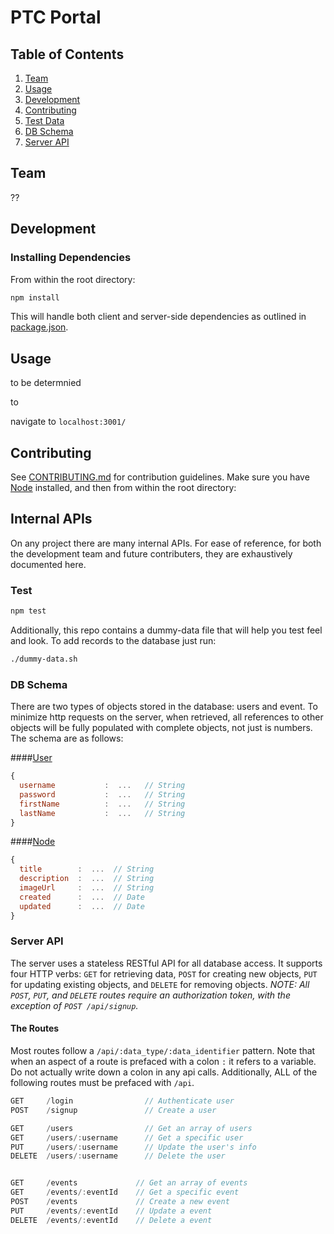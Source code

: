 # PTC Portal




## Table of Contents

1. [Team](#team)
2. [Usage](#Usage)
3. [Development](#development)
4. [Contributing](#contributing)
5. [Test Data](#test-data)
6. [DB Schema](#db-schema)
7. [Server API](#server-api)

## Team

 ??

## Development

### Installing Dependencies

From within the root directory:

```sh
npm install
```
This will handle both client and server-side dependencies as outlined in [package.json](package.json).

## Usage

to be determnied


to

navigate to `localhost:3001/`


## Contributing

See [CONTRIBUTING.md](CONTRIBUTING.md) for contribution guidelines.
Make sure you have [Node](https://nodejs.org/en/) installed, and then from within the root directory:

## Internal APIs
On any project there are many internal APIs. For ease of reference, for both the development team and future contributers, they are exhaustively documented here.

### Test

```sh
npm test
```

Additionally, this repo contains a dummy-data file that will help you test feel
and look. To add records to the database just run:
```sh
./dummy-data.sh
```

### DB Schema
There are two types of objects stored in the database: users and event. To minimize http requests on the server, when retrieved, all references to other objects will be fully populated with complete objects, not just is numbers. The schema are as follows:

####[User](server/config/controllers/userController.js)
```javascript
{
  username           :  ...   // String
  password           :  ...   // String
  firstName          :  ...   // String
  lastName           :  ...   // String
}

```

####[Node](server/config/controllers/eventController.js)
```javascript
{
  title        :  ...  // String
  description  :  ...  // String
  imageUrl     :  ...  // String
  created      :  ...  // Date
  updated      :  ...  // Date
}

```


### Server API
The server uses a stateless RESTful API for all database access. It supports four HTTP verbs: `GET` for retrieving data, `POST` for creating new objects, `PUT` for updating existing objects, and `DELETE` for removing objects. *NOTE: All `POST`, `PUT`, and `DELETE` routes require an authorization token, with the exception of `POST /api/signup`.*

#### The Routes
Most routes follow a `/api/:data_type/:data_identifier` pattern. Note that when an aspect of a route is prefaced with a colon `:` it refers to a variable. Do not actually write down a colon in any api calls. Additionally, ALL of the following routes must be prefaced with `/api`.

```javascript
GET     /login                // Authenticate user
POST    /signup               // Create a user

GET     /users                // Get an array of users
GET     /users/:username      // Get a specific user
PUT     /users/:username      // Update the user's info
DELETE  /users/:username      // Delete the user


GET     /events             // Get an array of events
GET     /events/:eventId    // Get a specific event
POST    /events             // Create a new event
PUT     /events/:eventId    // Update a event
DELETE  /events/:eventId    // Delete a event


